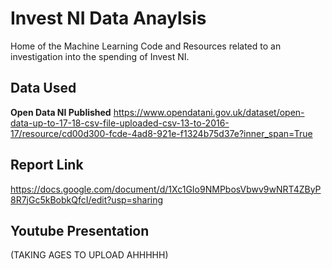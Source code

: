 # Invest NI Data Anaylsis
Home of the Machine Learning Code and Resources related to an investigation into the spending of Invest NI. 

## Data Used

**Open Data NI Published** 
https://www.opendatani.gov.uk/dataset/open-data-up-to-17-18-csv-file-uploaded-csv-13-to-2016-17/resource/cd00d300-fcde-4ad8-921e-f1324b75d37e?inner_span=True

## Report Link 
https://docs.google.com/document/d/1Xc1GIo9NMPbosVbwv9wNRT4ZByP8R7jGc5kBobkQfcI/edit?usp=sharing

## Youtube Presentation 
(TAKING AGES TO UPLOAD AHHHHH) 
